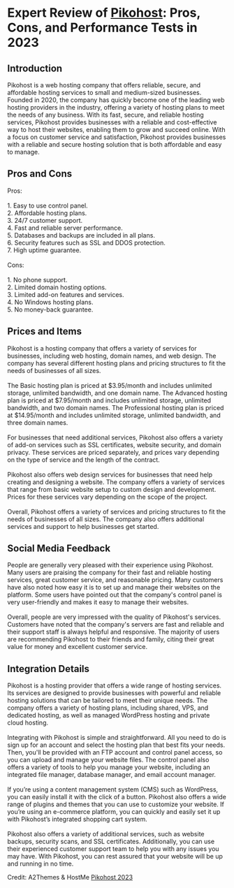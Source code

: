 <h1>Expert Review of <a href="https://a2themes.com/pikohost-reviews">Pikohost</a>: Pros, Cons, and Performance Tests in 2023</h1>
<h2>Introduction</h2>
Pikohost is a web hosting company that offers reliable, secure, and affordable hosting services to small and medium-sized businesses. Founded in 2020, the company has quickly become one of the leading web hosting providers in the industry, offering a variety of hosting plans to meet the needs of any business. With its fast, secure, and reliable hosting services, Pikohost provides businesses with a reliable and cost-effective way to host their websites, enabling them to grow and succeed online. With a focus on customer service and satisfaction, Pikohost provides businesses with a reliable and secure hosting solution that is both affordable and easy to manage.
<h2>Pros and Cons</h2>
Pros:<br><br>1. Easy to use control panel.<br>2. Affordable hosting plans.<br>3. 24/7 customer support.<br>4. Fast and reliable server performance.<br>5. Databases and backups are included in all plans.<br>6. Security features such as SSL and DDOS protection.<br>7. High uptime guarantee.<br><br>Cons:<br><br>1. No phone support.<br>2. Limited domain hosting options.<br>3. Limited add-on features and services.<br>4. No Windows hosting plans.<br>5. No money-back guarantee.
<h2>Prices and Items</h2>
Pikohost is a hosting company that offers a variety of services for businesses, including web hosting, domain names, and web design. The company has several different hosting plans and pricing structures to fit the needs of businesses of all sizes.<br><br>The Basic hosting plan is priced at $3.95/month and includes unlimited storage, unlimited bandwidth, and one domain name. The Advanced hosting plan is priced at $7.95/month and includes unlimited storage, unlimited bandwidth, and two domain names. The Professional hosting plan is priced at $14.95/month and includes unlimited storage, unlimited bandwidth, and three domain names.<br><br>For businesses that need additional services, Pikohost also offers a variety of add-on services such as SSL certificates, website security, and domain privacy. These services are priced separately, and prices vary depending on the type of service and the length of the contract.<br><br>Pikohost also offers web design services for businesses that need help creating and designing a website. The company offers a variety of services that range from basic website setup to custom design and development. Prices for these services vary depending on the scope of the project.<br><br>Overall, Pikohost offers a variety of services and pricing structures to fit the needs of businesses of all sizes. The company also offers additional services and support to help businesses get started.
<h2>Social Media Feedback</h2>
People are generally very pleased with their experience using Pikohost. Many users are praising the company for their fast and reliable hosting services, great customer service, and reasonable pricing. Many customers have also noted how easy it is to set up and manage their websites on the platform. Some users have pointed out that the company's control panel is very user-friendly and makes it easy to manage their websites.<br><br>Overall, people are very impressed with the quality of Pikohost's services. Customers have noted that the company's servers are fast and reliable and their support staff is always helpful and responsive. The majority of users are recommending Pikohost to their friends and family, citing their great value for money and excellent customer service.
<h2>Integration Details</h2>
Pikohost is a hosting provider that offers a wide range of hosting services. Its services are designed to provide businesses with powerful and reliable hosting solutions that can be tailored to meet their unique needs. The company offers a variety of hosting plans, including shared, VPS, and dedicated hosting, as well as managed WordPress hosting and private cloud hosting.<br><br>Integrating with Pikohost is simple and straightforward. All you need to do is sign up for an account and select the hosting plan that best fits your needs. Then, you'll be provided with an FTP account and control panel access, so you can upload and manage your website files. The control panel also offers a variety of tools to help you manage your website, including an integrated file manager, database manager, and email account manager.<br><br>If you’re using a content management system (CMS) such as WordPress, you can easily install it with the click of a button. Pikohost also offers a wide range of plugins and themes that you can use to customize your website. If you’re using an e-commerce platform, you can quickly and easily set it up with Pikohost’s integrated shopping cart system.<br><br>Pikohost also offers a variety of additional services, such as website backups, security scans, and SSL certificates. Additionally, you can use their experienced customer support team to help you with any issues you may have. With Pikohost, you can rest assured that your website will be up and running in no time.
<p>Credit: A2Themes & HostMe <a href="https://a2themes.com/pikohost-reviews">Pikohost 2023</a></p>